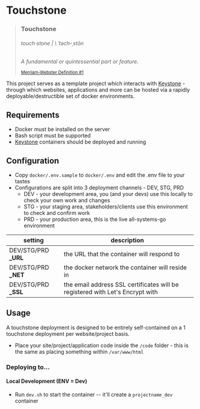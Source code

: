 # Touchstone

> ### **Touchstone**
> ###### touch·​stone | \ ˈtəch-ˌstōn
>
> _A fundamental or quintessential part or feature._
>
> <sub>[Merriam-Webster Definition #1](https://www.merriam-webster.com/dictionary/touchstone)</sub>
>

This project serves as a template project which interacts with [Keystone](https://github.com/jaytwitch/keystone) - through
which websites, applications and more can be hosted via a rapidly deployable/destructible set of docker environments.

## Requirements

* Docker must be installed on the server
* Bash script must be supported
* [Keystone](https://github.com/jaytwitch/keystone) containers should be deployed and running

## Configuration

* Copy `docker/.env.sample` to `docker/.env` and edit the .env file to your tastes
* Configurations are split into 3 deployment channels - DEV, STG, PRD
    * DEV - your development area, you (and your devs) use this locally to check your own work and changes
    * STG - your staging area, stakeholders/clients use this environment to check and confirm work
    * PRD - your production area, this is the live all-systems-go environment

| setting | description |
| ------- | ----------- |
| DEV/STG/PRD **_URL** | the URL that the container will respond to |
| DEV/STG/PRD **_NET** | the docker network the container will reside in |
| DEV/STG/PRD **_SSL** | the email address SSL certificates will be registered with Let's Encrypt with |

## Usage

A touchstone deployment is designed to be entirely self-contained on a 1 touchstone deployment per website/project basis.

* Place your site/project/application code inside the `/code` folder - this is the same as placing something within `/var/www/html`

### Deploying to...

#### Local Development (ENV = Dev)

* Run `dev.sh` to start the container -- it'll create a `projectname_dev` container
